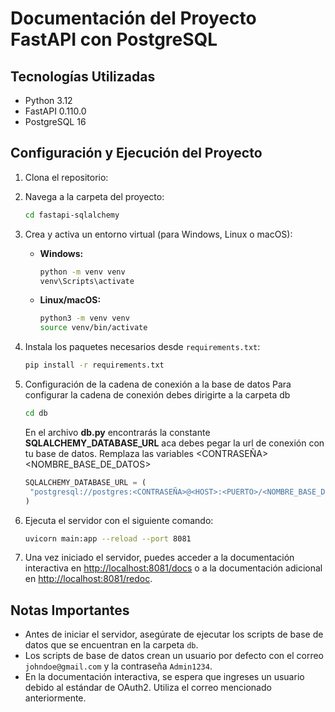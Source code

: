 # Documentación del Proyecto FastAPI con PostgreSQL

## Tecnologías Utilizadas

- Python 3.12
- FastAPI 0.110.0
- PostgreSQL 16

## Configuración y Ejecución del Proyecto

1. Clona el repositorio:

2. Navega a la carpeta del proyecto:

    ```bash
    cd fastapi-sqlalchemy
    ```

3. Crea y activa un entorno virtual (para Windows, Linux o macOS):

    - **Windows:**
        ```bash
        python -m venv venv
        venv\Scripts\activate
        ```

    - **Linux/macOS:**
        ```bash
        python3 -m venv venv
        source venv/bin/activate
        ```

4. Instala los paquetes necesarios desde `requirements.txt`:

    ```bash
    pip install -r requirements.txt
    ```

5. Configuración de la cadena de conexión a la base de datos
   Para configurar la cadena de conexión debes dirigirte a la carpeta db
   ```bash
   cd db
   ```

   En el archivo **db.py** encontrarás la constante **SQLALCHEMY_DATABASE_URL** aca debes pegar la url de conexión con tu base de datos. Remplaza las variables <CONTRASEÑA> <HOST> <PUERTO> <NOMBRE_BASE_DE_DATOS>
   ```python
   SQLALCHEMY_DATABASE_URL = (
    "postgresql://postgres:<CONTRASEÑA>@<HOST>:<PUERTO>/<NOMBRE_BASE_DE_DATOS>"
   )
   ```

6. Ejecuta el servidor con el siguiente comando:

    ```bash
    uvicorn main:app --reload --port 8081
    ```

7. Una vez iniciado el servidor, puedes acceder a la documentación interactiva en [http://localhost:8081/docs](http://localhost:8081/docs) o a la documentación adicional en [http://localhost:8081/redoc](http://localhost:8081/redoc).

## Notas Importantes

- Antes de iniciar el servidor, asegúrate de ejecutar los scripts de base de datos que se encuentran en la carpeta `db`.
- Los scripts de base de datos crean un usuario por defecto con el correo `johndoe@gmail.com` y la contraseña `Admin1234`.
- En la documentación interactiva, se espera que ingreses un usuario debido al estándar de OAuth2. Utiliza el correo mencionado anteriormente.
